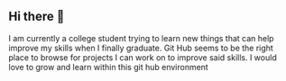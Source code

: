 ## Hi there 👋


I am currently a college student trying to learn new things that can help improve my skills when I finally graduate.
Git Hub seems to be the right place to browse for projects I can work on to improve said skills.
I would love to grow and learn within this git hub environment
<!--
**Furnodevbot/Furnodevbot** is a ✨ _special_ ✨ repository because its `README.md` (this file) appears on your GitHub profile.

Here are some ideas to get you started:

- 🔭 I’m currently working on ...
- 🌱 I’m currently learning ...
- 👯 I’m looking to collaborate on ...
- 🤔 I’m looking for help with ...
- 💬 Ask me about ...
- 📫 How to reach me: ...
- 😄 Pronouns: ...
- ⚡ Fun fact: ...
-->
